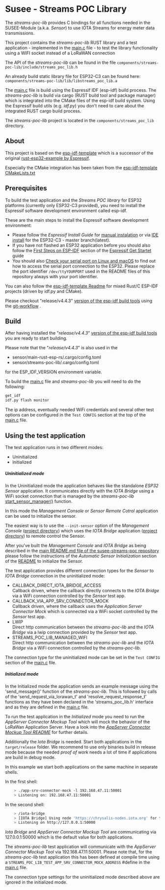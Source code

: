 # Susee - Streams POC Library

The *streams-poc-lib* provides C bindings for all functions needed in the SUSEE-Module (a.k.a. *Sensor*) to
use IOTA Streams for energy meter data transmissions.

This project contains the *streams-poc-lib* RUST library and a test application - implemented in the
[main.c](./main/main.c) file - to test the library functionality
using a WIFI socket instead of a LoRaWAN connection

The API of the *streams-poc-lib* can be found in the file `components/streams-poc-lib/include/streams_poc_lib.h`

An already build static library file for ESP32-C3 can be found here: `components/streams-poc-lib/lib/libstreams_poc_lib.a`

The [main.c](./main/main.c) file is build using the Espressif IDF (esp-idf) build process. The *streams-poc-lib* is build via cargo
(RUST build tool and package manager) which is integrated into the CMake files of the esp-idf build system.
Using the Espressif build utils (e.g. *idf.py*) you don't need to care about the integrated RUST cargo build process. 

The *streams-poc-lib* project is located in the `components/streams_poc_lib` directory.

## About
This project is based on the
[esp-idf-template](https://github.com/esp-rs/esp-idf-template/blob/master/README-cmake.md)
which is a successor of the original [rust-esp32-example by Espressif](https://github.com/espressif/rust-esp32-example).

Especially the CMake integration has been taken from the
[esp-idf-template CMakeLists.txt](https://github.com/esp-rs/esp-idf-template/blob/master/cmake/components/rust-%7B%7Bproject-name%7D%7D/CMakeLists.txt)

## Prerequisites

To build the test application and the *Streams POC library* for ESP32 platforms (currently only ESP32-C3 provided),
you need to install the Espressif software development environment called esp-idf. 

These are the main steps to install the Espressif software development environment:
  * Please follow the *Espressif Install Guide* for
    [manual instalation](https://docs.espressif.com/projects/esp-idf/en/latest/esp32c3/get-started/linux-macos-setup.html)
    or via [IDE install](https://docs.espressif.com/projects/esp-idf/en/latest/esp32c3/get-started/index.html#ide)
    for the ESP32-C3 - master branch(latest).
  * If you have not flashed an ESP32 application before you should also follow the
    [First Steps on ESP-IDF](https://docs.espressif.com/projects/esp-idf/en/latest/esp32c3/get-started/linux-macos-setup.html#get-started-first-steps)
    section of the 
    [Espressif Get Startet](https://docs.espressif.com/projects/esp-idf/en/latest/esp32c3/get-started/index.html#) guide
  * You should also [Check your serial port on Linux and macOS](https://docs.espressif.com/projects/esp-idf/en/latest/esp32c3/get-started/establish-serial-connection.html#check-port-on-linux-and-macos)
    to find out how to access the serial port connection to the ESP32.
    Please replace the port identifier `/dev/ttyYOURPORT`
    used in the README files of this repository always with your port identifier.

You can also follow the [esp-idf-template Readme](https://github.com/esp-rs/esp-idf-template/blob/master/README-cmake.md)
for mixed Rust/C ESP-IDF projects (driven by idf.py and CMake).

Please checkout "release/v4.4.3"
[version of the esp-idf build tools](https://github.com/espressif/esp-idf/releases/tag/v4.4.3)
using the 
[git-workflow](https://docs.espressif.com/projects/esp-idf/en/latest/esp32/versions.html#git-workflow)
.

## Build

After having installed the "*release/v4.4.3*"
[version of the esp-idf build tools](https://github.com/espressif/esp-idf/releases/tag/v4.4.3)
you are ready to start building.

Please note that the "*release/v4.4.3*" is also used in the

* sensor/main-rust-esp-rs/.cargo/config.toml
* sensor/streams-poc-lib/.cargo/config.toml

for the ESP_IDF_VERSION environment variable. 

To build the [main.c](./main/main.c) file and *streams-poc-lib* you will need to do the following:
```bash
get_idf
idf.py flash monitor
``` 
The ip address, eventually needed WiFi credentials and several other test options
can be configured in the `Test CONFIG` section at the top of the [main.c](./main/main.c) file.

## Using the test application

The test application runs in two different modes:
* Uninitialized
* Initialized

##### Uninitialized mode
In the Uninitialized mode the application behaves like the standalone *ESP32 Sensor* application. 
It communicates directly with the *IOTA Bridge* using a WiFi socket connection that is managed
by the *streams-poc-lib* [start_sensor_manager()](components/streams-poc-lib/include/streams_poc_lib.h)
function.

In this mode the *Management Console* or *Sensor Remote Cotrol* application can be used to initialize the sensor.

The easiest way is to use the `--init-sensor` option of the *Management Console* ([project directory](../../management-console))
which uses the *IOTA Bridge* application ([project directory](../../iota-bridge)) to remote control the Sensor.

After you've built the *Management Console* and *IOTA Bridge* as being
described in the [main README.md file of the susee-streams-poc repository](../../README.md#build)
please follow the instructions of the *Automatic Sensor Initialization* section of the
[README](../../README.md#automatic-sensor-initialization)
to initialize the Sensor.

The test application provides different connection types for the *Sensor* to *IOTA Bridge* connection
in the uninitialized mode:
* CALLBACK_DIRECT_IOTA_BRIDGE_ACCESS<br>
  Callback driven, where the callback directly connects to the *IOTA Bridge* via a WiFi connection
  controlled by the *Sensor* test app.
* CALLBACK_VIA_APP_SRV_CONNECTOR_MOCK<br>
  Callback driven, where the callback uses the *Application Server Connector Mock* which is connected
  via a WiFi socket controlled by the *Sensor* test app.
* LWIP<br>
  Direct http communication between the *streams-poc-lib* and the *IOTA Bridge* via a lwip connection provided
  by the *Sensor* test app.
* STREAMS_POC_LIB_MANAGED_WIFI<br>
  Direct http communication between the *streams-poc-lib* and the *IOTA Bridge* via a WiFi connection
  controlled by the *streams-poc-lib*.

The connection type for the uninitialized mode can be set in the `Test CONFIG` section of the
[main.c](./main/main.c) file.

##### Initialized mode
In the Initialized mode the application sends an example message using the 'send_message()' function of the
*streams-poc-lib*. This is followed by calls of the 'send_request_via_lorawan_t' and 'resolve_request_response_t'
functions as they have been declared in the 'streams_poc_lib.h' interface and as they are defined in the
[main.c](./main/main.c) file.

To run the test application in the *Initialized* mode you need to run the *AppServer Connector Mockup Tool*
which will mock the behavior of the LoRaWan Application Server.
Have a look into the [*AppServer Connector Mockup Tool README*](../../app-srv-connector-mock/README.md) for further details.

Additionally the *Iota Bridge* is needed. Start both applications in the `target/release` folder.
We recommend to use only binaries build in release mode because the needed *proof of work* needs a lot of time
if applications are build in debug mode.

In this example we start both applications on the same machine in separate shells.

In the first shell:
```bash
    > ./app-srv-connector-mock -l 192.168.47.11:50001
    > Listening on: 192.168.47.11:50001
```

In the second shell:

```bash
    > /iota-bridge
    > [IOTA Bridge] Using node 'https://chrysalis-nodes.iota.org' for tangle connection
    > Listening on http://127.0.0.1:50000
```

*Iota Bridge* and *AppServer Connector Mockup Tool* are communicating via 127.0.0.1:50000 which is the default value
for both applications. 

The *streams-poc-lib* test application will communicate with the *AppServer Connector Mockup Tool*
via 192.168.47.11:50001. Please note that, for the *streams-poc-lib* test application this has been
defined at compile time using a 
`STREAMS_POC_LIB_TEST_APP_SRV_CONNECTOR_MOCK_ADDRESS` #define in the [main.c](./main/main.c) file.

The connection type settings for the uninitialized mode described above are ignored in the initialized mode.